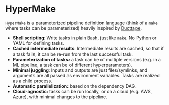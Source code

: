 # HyperMake

`HyperMake` is a parameterized pipeline definition language (think of a `make` where tasks can be parameterized) heavily inspired by [Ducttape](https://github.com/jhclark/ducttape).


 - **Shell scripting**: Write tasks in plain Bash, just like `make`. No Python or YAML for defining tasks.
 - **Cached intermediate results**: Intermediate results are cached, so that if a task fails, it can be re-run from the last successful task.
 - **Parameterization of tasks:** a task can be of multiple versions (e.g. in a ML pipeline, a task can be of different hyperparameters).
 - **Minimal juggling**: Inputs and outputs are just files/symlinks, and arguments are all passed as environment variables. Tasks are realized as a child process.
 - **Automatic parallelization:** based on the dependency DAG.
 - **Cloud-agnostic:** tasks can be run locally, or on a cloud (e.g. AWS, Azure), with minimal changes to the pipeline.
